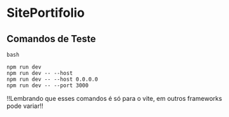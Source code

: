 # SitePortifolio

## Comandos de Teste
```
bash

npm run dev
npm run dev -- --host
npm run dev -- --host 0.0.0.0
npm run dev -- --port 3000
```

!!Lembrando que esses comandos é só para o vite, em outros frameworks pode variar!!
